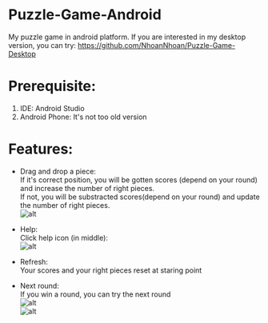 # Puzzle-Game-Android
My puzzle game in android platform.
If you are interested in my desktop version, you can try: https://github.com/NhoanNhoan/Puzzle-Game-Desktop

# Prerequisite:
1. IDE: Android Studio  
2. Android Phone: It's not too old version

# Features:
* Drag and drop a piece:  
If it's correct position, you will be gotten scores (depend on your round) and increase the number of right pieces.  
If not, you will be substracted scores(depend on your round) and update the number of right pieces.  
![alt](https://user-images.githubusercontent.com/48643699/82745874-73755e80-9db3-11ea-9794-20bb1dd070e6.jpg)  
  
* Help:  
Click help icon (in middle):  
![alt](https://user-images.githubusercontent.com/48643699/82745871-71ab9b00-9db3-11ea-8650-960da232a425.jpg)

* Refresh:  
Your scores and your right pieces reset at staring point

* Next round:  
If you win a round, you can try the next round  
![alt](https://user-images.githubusercontent.com/48643699/82745868-6eb0aa80-9db3-11ea-8977-9f3a0e3a6798.jpg)  
![alt](https://user-images.githubusercontent.com/48643699/82745865-6b1d2380-9db3-11ea-82aa-12d07e7a62e8.jpg)
